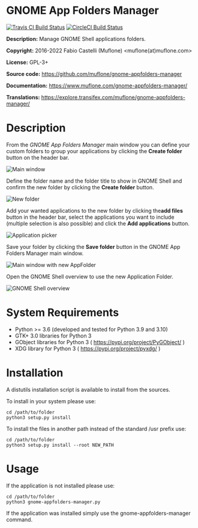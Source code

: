 # GNOME App Folders Manager

[![Travis CI Build Status](https://img.shields.io/travis/com/muflone/gnome-appfolders-manager/master.svg)](https://www.travis-ci.com/github/muflone/gnome-appfolders-manager)
[![CircleCI Build Status](https://img.shields.io/circleci/project/github/muflone/gnome-appfolders-manager/master.svg)](https://circleci.com/gh/muflone/gnome-appfolders-manager)

**Description:** Manage GNOME Shell applications folders.

**Copyright:** 2016-2022 Fabio Castelli (Muflone) <muflone(at)muflone.com>

**License:** GPL-3+

**Source code:** https://github.com/muflone/gnome-appfolders-manager

**Documentation:** https://www.muflone.com/gnome-appfolders-manager/

**Translations:** https://explore.transifex.com/muflone/gnome-appfolders-manager/

# Description

From the *GNOME App Folders Manager* main window you can define your custom folders
to group your applications by clicking the **Create folder** button on the header bar.

![Main window](https://www.muflone.com/resources/gnome-appfolders-manager/archive/latest/english/main.png)

Define the folder name and the folder title to show in GNOME Shell and confirm
the new folder by clicking the **Create folder** button.

![New folder](https://www.muflone.com/resources/gnome-appfolders-manager/archive/latest/english/create-folder.png)

Add your wanted applications to the new folder by clicking the**add files**
button in the header bar, select the applications you want to include (multiple 
selection is also possible) and click the **Add applications** button.

![Application picker](https://www.muflone.com/resources/gnome-appfolders-manager/archive/latest/english/add-applications.png)

Save your folder by clicking the **Save folder** button in the GNOME App Folders
Manager main window.

![Main window with new AppFolder](https://www.muflone.com/resources/gnome-appfolders-manager/archive/latest/english/main-with-new-appfolder.png)

Open the GNOME Shell overview to use the new Application Folder.

![GNOME Shell overview](https://www.muflone.com/resources/gnome-appfolders-manager/archive/latest/english/gnome-shell-appfolder.png)

# System Requirements

* Python >= 3.6 (developed and tested for Python 3.9 and 3.10)
* GTK+ 3.0 libraries for Python 3
* GObject libraries for Python 3 ( https://pypi.org/project/PyGObject/ )
* XDG library for Python 3 ( https://pypi.org/project/pyxdg/ )

# Installation

A distutils installation script is available to install from the sources.

To install in your system please use:

    cd /path/to/folder
    python3 setup.py install

To install the files in another path instead of the standard /usr prefix use:

    cd /path/to/folder
    python3 setup.py install --root NEW_PATH

# Usage

If the application is not installed please use:

    cd /path/to/folder
    python3 gnome-appfolders-manager.py

If the application was installed simply use the gnome-appfolders-manager
command.
